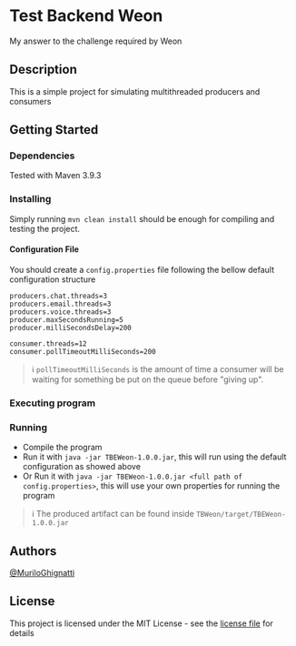 # Test Backend Weon

My answer to the challenge required by Weon

## Description

This is a simple project for simulating multithreaded producers and consumers

## Getting Started

### Dependencies

Tested with Maven 3.9.3

### Installing

Simply running `mvn clean install` should be enough for compiling and testing the project.

#### Configuration File
You should create a `config.properties` file following the bellow default configuration structure
```
producers.chat.threads=3
producers.email.threads=3
producers.voice.threads=3
producer.maxSecondsRunning=5
producer.milliSecondsDelay=200

consumer.threads=12
consumer.pollTimeoutMilliSeconds=200
```

> ℹ️ `pollTimeoutMilliSeconds` is the amount of time a consumer will be waiting for something be put on the queue before "giving up".

### Executing program

### Running
* Compile the program
* Run it with `java -jar TBEWeon-1.0.0.jar`, this will run using the default configuration as showed above
* Or Run it with `java -jar TBEWeon-1.0.0.jar <full path of config.properties>`, this will use your own properties for running the program

> ℹ️ The produced artifact can be found inside `TBWeon/target/TBEWeon-1.0.0.jar`

## Authors

[@MuriloGhignatti](https://br.linkedin.com/in/murilo-ghignatti)

## License

This project is licensed under the MIT License - see the [license file](LICENSE.md) for details
